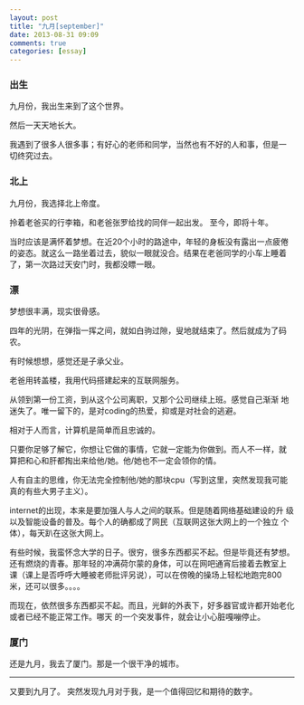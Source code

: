 ```yaml
---
layout: post
title: "九月[september]"
date: 2013-08-31 09:09
comments: true
categories: [essay]
---
```


### 出生 ###
九月份，我出生来到了这个世界。

然后一天天地长大。

我遇到了很多人很多事；有好心的老师和同学，当然也有不好的人和事，但是一
切终究过去。
### 北上 ###
九月份，我选择北上帝度。

拎着老爸买的行李箱，和老爸张罗给找的同伴一起出发。
至今，即将十年。

当时应该是满怀着梦想。在近20个小时的路途中，年轻的身板没有露出一点疲倦
的姿态。就这么一路坐着过去，貌似一眼就没合。结果在老爸同学的小车上睡着
了，第一次路过天安门时，我都没瞟一眼。
### 漂 ###
梦想很丰满，现实很骨感。

四年的光阴，在弹指一挥之间，就如白驹过隙，叟地就结束了。然后就成为了码
农。

有时候想想，感觉还是子承父业。

老爸用转盖楼，我用代码搭建起来的互联网服务。

从领到第一份工资，到从这个公司离职，又那个公司继续上班。感觉自己渐渐
地迷失了。唯一留下的，是对coding的热爱，抑或是对社会的逃避。

相对于人而言，计算机是简单而且忠诚的。

只要你足够了解它，你想让它做的事情，它就一定能为你做到。而人不一样，就
算把和心和肝都掏出来给他/她。他/她也不一定会领你的情。

人有自主的思维，你无法完全控制他/她的那块cpu（写到这里，突然发现我可能
真的有些大男子主义）。

internet的出现，本来是要加强人与人之间的联系。但是随着网络基础建设的升
级以及智能设备的普及。每个人的确都成了网民（互联网这张大网上的一个独立
个体），每天趴在这张大网上。

有些时候，我蛮怀念大学的日子。很穷，很多东西都买不起。但是毕竟还有梦想。
还有燃烧的青春。那年轻的冲满荷尔蒙的身体，可以在网吧通宵后接着去教室上
课（课上是否呼呼大睡被老师批评另说），可以在傍晚的操场上轻松地跑完800
米，还可以很多。。。。

而现在，依然很多东西都买不起。而且，光鲜的外表下，好多器官或许都开始老化或者已经不能正常工作。哪天
的一个突发事件，就会让小心脏嘎嘣停止。

### 厦门 ###
还是九月，我去了厦门。那是一个很干净的城市。

-------------------------------------------------------------------------------

又要到九月了。
突然发现九月对于我，是一个值得回忆和期待的数字。
